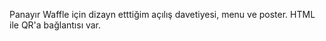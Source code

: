 Panayır Waffle için dizayn etttiğim açılış davetiyesi, menu ve poster. HTML ile QR'a bağlantısı var.
